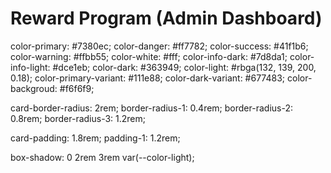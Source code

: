 # Reward Program (Admin Dashboard)

color-primary: #7380ec;
color-danger: #ff7782;
color-success: #41f1b6;
color-warning: #ffbb55;
color-white: #fff;
color-info-dark: #7d8da1;
color-info-light: #dce1eb;
color-dark: #363949;
color-light: #rbga(132, 139, 200, 0.18);
color-primary-variant: #111e88;
color-dark-variant: #677483;
color-backgroud: #f6f6f9;

card-border-radius: 2rem;
border-radius-1: 0.4rem;
border-radius-2: 0.8rem;
border-radius-3: 1.2rem;

card-padding: 1.8rem;
padding-1: 1.2rem;

box-shadow: 0 2rem 3rem var(--color-light);